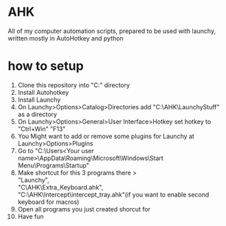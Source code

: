 # AHK
All of my computer automation scripts, prepared to be used with launchy, written mostly in AutoHotkey and python


# how to setup
1. Clone this repository into "C:\" directory
2. Install Autohotkey
3. Install Launchy
4. On Launchy>Options>Catalog>Directories add "C:\AHK\LaunchyStuff" as a directory
5. On Launchy>Options>General>User Interface>Hotkey set hotkey to "Ctrl+Win" "F13"
6. You Might want to add or remove some plugins for Launchy at Launchy>Options>Plugins
7. Go to "C:\Users\<Your user name>\AppData\Roaming\Microsoft\Windows\Start Menu\Programs\Startup"
8. Make shortcut for this 3 programs there >  
  "Launchy",  
  "C\AHK\Extra_Keyboard.ahk",  
  "C:\AHK\Intercept\intercept_tray.ahk"(if you want to enable second keyboard for macros)  
9. Open all programs you just created shorcut for
10. Have fun
